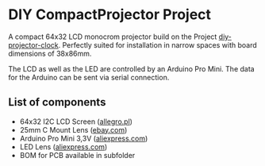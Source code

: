 # DIY CompactProjector Project

A compact 64x32 LCD monocrom projector build on the Project [diy-projector-clock](https://github.com/shufps/diy-projector-clock).
Perfectly suited for installation in narrow spaces with board dimensions of 38x86mm.

The LCD as well as the LED are controlled by an Arduino Pro Mini. The data for the Arduino can be sent via serial connection.

## List of components

  * 64x32 I2C LCD Screen ([allegro.pl](https://allegro.pl/oferta/art-lcd-vatn-64x32-3v-st7567a-i2c-15x12x2mm-whiten-6754828746))
  * 25mm C Mount Lens ([ebay.com](https://www.ebay.com/itm/255067829058?hash=item3b633a3342:g:b3sAAOSwA~9hBQYL))
  * Arduino Pro Mini 3,3V ([aliexpress.com](https://de.aliexpress.com/item/32821902128.html?spm=a2g0s.9042311.0.0.4a384c4dcQsU7K))
  * LED Lens ([aliexpress.com](https://de.aliexpress.com/item/1322969782.html?spm=a2g0s.9042311.0.0.4a384c4dcQsU7K))
  * BOM for PCB available in subfolder